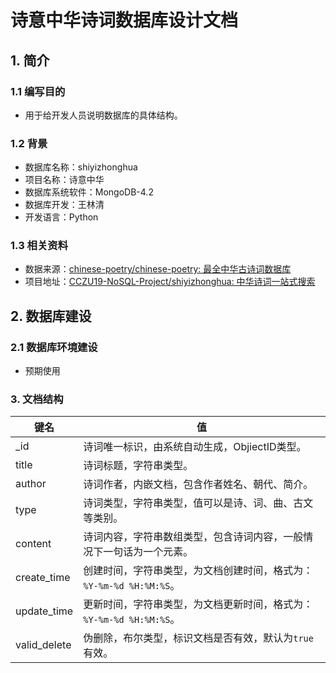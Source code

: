 # 诗意中华诗词数据库设计文档

## 1. 简介

### 1.1 编写目的

-   用于给开发人员说明数据库的具体结构。

### 1.2 背景

-   数据库名称：shiyizhonghua
-   项目名称：诗意中华
-   数据库系统软件：MongoDB-4.2
-   数据库开发：王林清
-   开发语言：Python

### 1.3 相关资料

-   数据来源：[chinese-poetry/chinese-poetry: 最全中华古诗词数据库](https://github.com/chinese-poetry/chinese-poetry)
-   项目地址：[CCZU19-NoSQL-Project/shiyizhonghua: 中华诗词一站式搜索](https://github.com/CCZU19-NoSQL-Project/shiyizhonghua)

## 2. 数据库建设

### 2.1 数据库环境建设

-   预期使用

### 3. 文档结构

| 键名         | 值                                                           |
| ------------ | ------------------------------------------------------------ |
| _id          | 诗词唯一标识，由系统自动生成，ObjiectID类型。                |
| title        | 诗词标题，字符串类型。                                       |
| author       | 诗词作者，内嵌文档，包含作者姓名、朝代、简介。               |
| type         | 诗词类型，字符串类型，值可以是诗、词、曲、古文等类别。       |
| content      | 诗词内容，字符串数组类型，包含诗词内容，一般情况下一句话为一个元素。 |
| create_time  | 创建时间，字符串类型，为文档创建时间，格式为：`%Y-%m-%d %H:%M:%S`。 |
| update_time  | 更新时间，字符串类型，为文档更新时间，格式为：`%Y-%m-%d %H:%M:%S`。 |
| valid_delete | 伪删除，布尔类型，标识文档是否有效，默认为`true`有效。       |

